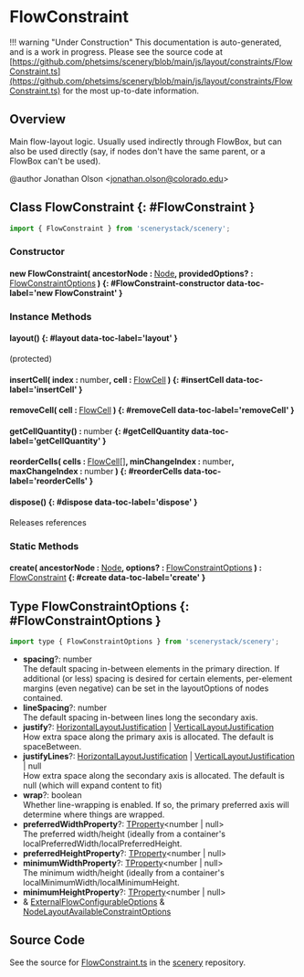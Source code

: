# FlowConstraint

!!! warning "Under Construction"
    This documentation is auto-generated, and is a work in progress. Please see the source code at
    [https://github.com/phetsims/scenery/blob/main/js/layout/constraints/FlowConstraint.ts](https://github.com/phetsims/scenery/blob/main/js/layout/constraints/FlowConstraint.ts) for the most up-to-date information.

## Overview

Main flow-layout logic. Usually used indirectly through FlowBox, but can also be used directly (say, if nodes don't
have the same parent, or a FlowBox can't be used).

@author Jonathan Olson &lt;jonathan.olson@colorado.edu&gt;

## Class FlowConstraint {: #FlowConstraint }


```js
import { FlowConstraint } from 'scenerystack/scenery';
```
### Constructor

#### new FlowConstraint( ancestorNode : <span style="font-weight: 400;">[Node](../scenery/Node.md)</span>, providedOptions? : <span style="font-weight: 400;">[FlowConstraintOptions](../scenery/FlowConstraint.md#FlowConstraintOptions)</span> ) {: #FlowConstraint-constructor data-toc-label='new FlowConstraint' }

### Instance Methods

#### layout() {: #layout data-toc-label='layout' }

(protected)

#### insertCell( index : <span style="font-weight: 400;"><span style="color: hsla(calc(var(--md-hue) + 180deg),80%,40%,1);">number</span></span>, cell : <span style="font-weight: 400;">[FlowCell](../scenery/FlowCell.md)</span> ) {: #insertCell data-toc-label='insertCell' }

#### removeCell( cell : <span style="font-weight: 400;">[FlowCell](../scenery/FlowCell.md)</span> ) {: #removeCell data-toc-label='removeCell' }

#### getCellQuantity() : <span style="font-weight: 400;"><span style="color: hsla(calc(var(--md-hue) + 180deg),80%,40%,1);">number</span></span> {: #getCellQuantity data-toc-label='getCellQuantity' }

#### reorderCells( cells : <span style="font-weight: 400;">[FlowCell](../scenery/FlowCell.md)[]</span>, minChangeIndex : <span style="font-weight: 400;"><span style="color: hsla(calc(var(--md-hue) + 180deg),80%,40%,1);">number</span></span>, maxChangeIndex : <span style="font-weight: 400;"><span style="color: hsla(calc(var(--md-hue) + 180deg),80%,40%,1);">number</span></span> ) {: #reorderCells data-toc-label='reorderCells' }

#### dispose() {: #dispose data-toc-label='dispose' }

Releases references

### Static Methods

#### create( ancestorNode : <span style="font-weight: 400;">[Node](../scenery/Node.md)</span>, options? : <span style="font-weight: 400;">[FlowConstraintOptions](../scenery/FlowConstraint.md#FlowConstraintOptions)</span> ) : <span style="font-weight: 400;">[FlowConstraint](../scenery/FlowConstraint.md)</span> {: #create data-toc-label='create' }



## Type FlowConstraintOptions {: #FlowConstraintOptions }


```js
import type { FlowConstraintOptions } from 'scenerystack/scenery';
```


- **spacing**?: <span style="color: hsla(calc(var(--md-hue) + 180deg),80%,40%,1);">number</span>
<br>  The default spacing in-between elements in the primary direction. If additional (or less) spacing is desired for
  certain elements, per-element margins (even negative) can be set in the layoutOptions of nodes contained.
- **lineSpacing**?: <span style="color: hsla(calc(var(--md-hue) + 180deg),80%,40%,1);">number</span>
<br>  The default spacing in-between lines long the secondary axis.
- **justify**?: [HorizontalLayoutJustification](../scenery/LayoutJustification.md#HorizontalLayoutJustification) | [VerticalLayoutJustification](../scenery/LayoutJustification.md#VerticalLayoutJustification)
<br>  How extra space along the primary axis is allocated. The default is spaceBetween.
- **justifyLines**?: [HorizontalLayoutJustification](../scenery/LayoutJustification.md#HorizontalLayoutJustification) | [VerticalLayoutJustification](../scenery/LayoutJustification.md#VerticalLayoutJustification) | <span style="color: hsla(calc(var(--md-hue) + 180deg),80%,40%,1);">null</span>
<br>  How extra space along the secondary axis is allocated. The default is null (which will expand content to fit)
- **wrap**?: <span style="color: hsla(calc(var(--md-hue) + 180deg),80%,40%,1);">boolean</span>
<br>  Whether line-wrapping is enabled. If so, the primary preferred axis will determine where things are wrapped.
- **preferredWidthProperty**?: [TProperty](../axon/TProperty.md)&lt;<span style="color: hsla(calc(var(--md-hue) + 180deg),80%,40%,1);">number</span> | <span style="color: hsla(calc(var(--md-hue) + 180deg),80%,40%,1);">null</span>&gt;
<br>  The preferred width/height (ideally from a container's localPreferredWidth/localPreferredHeight.
- **preferredHeightProperty**?: [TProperty](../axon/TProperty.md)&lt;<span style="color: hsla(calc(var(--md-hue) + 180deg),80%,40%,1);">number</span> | <span style="color: hsla(calc(var(--md-hue) + 180deg),80%,40%,1);">null</span>&gt;
- **minimumWidthProperty**?: [TProperty](../axon/TProperty.md)&lt;<span style="color: hsla(calc(var(--md-hue) + 180deg),80%,40%,1);">number</span> | <span style="color: hsla(calc(var(--md-hue) + 180deg),80%,40%,1);">null</span>&gt;
<br>  The minimum width/height (ideally from a container's localMinimumWidth/localMinimumHeight.
- **minimumHeightProperty**?: [TProperty](../axon/TProperty.md)&lt;<span style="color: hsla(calc(var(--md-hue) + 180deg),80%,40%,1);">number</span> | <span style="color: hsla(calc(var(--md-hue) + 180deg),80%,40%,1);">null</span>&gt;
- &amp; [ExternalFlowConfigurableOptions](../scenery/FlowConfigurable.md#ExternalFlowConfigurableOptions) &amp; [NodeLayoutAvailableConstraintOptions](../scenery/NodeLayoutConstraint.md#NodeLayoutAvailableConstraintOptions)




## Source Code

See the source for [FlowConstraint.ts](https://github.com/phetsims/scenery/blob/main/js/layout/constraints/FlowConstraint.ts) in the [scenery](https://github.com/phetsims/scenery) repository.
